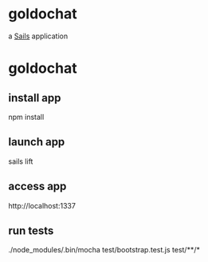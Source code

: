 # goldochat

a [Sails](http://sailsjs.org) application
# goldochat

## install app
npm install

## launch  app
sails lift

## access app
http://localhost:1337

## run tests
./node_modules/.bin/mocha test/bootstrap.test.js test/**/*

